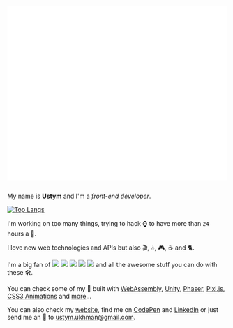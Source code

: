 <h1 align="center">
	<img alt="Hello!" src="./public/img/hello.svg" width="800" height="400" />
</h1>

My name is **Ustym** and I'm a _front-end developer_.

[![Top Langs](https://github-readme-stats.vercel.app/api/top-langs/?username=UstymUkhman&langs_count=10&hide_title=true&layout=compact&exclude_repo=box2d-lite,webDOOM&hide=assembly,c%23,hlsl,shaderlab&text_color=fff&bg_color=00000040&hide_border=true&locale=en&border_radius=6)](https://github.com/anuraghazra/github-readme-stats)

I'm working on too many things, trying to hack ⌚ to have more than `24` hours a 📆.

I love new web technologies and APIs but also 🎬, 🎶, 🎮, ☕ and 🐈.

I'm a big fan of [<img src="https://img.icons8.com/ios/25/000000/javascript.png" />](https://developer.mozilla.org/en-US/docs/Web/JavaScript) [<img src="https://img.icons8.com/ios/25/000000/typescript.png" />](https://www.typescriptlang.org/) [<img src="https://img.icons8.com/windows/25/000000/vuejs.png" />](https://vuejs.org/) [<img src="https://img.icons8.com/ios-filled/25/000000/webgl.png" />](https://www.khronos.org/webgl/) [<img height="20" src="https://threejs.org/files/favicon.ico" />](https://threejs.org/) and all the awesome stuff you can do with these 🛠️.

You can check some of my 🧪 built with [WebAssembly](http://35.158.218.205/experiments/webDOOM/), [Unity](http://35.158.218.205/experiments/Stack), [Phaser](https://ustymukhman.github.io/infinite-jumper/public/), [Pixi.js](http://35.158.218.205/experiments/sound-particles/), [CSS3 Animations](http://35.158.218.205/experiments/DynamicCss/) and [more](http://35.158.218.205/experiments/)...

You can also check my [website](http://35.158.218.205/), find me on [CodePen](https://codepen.io/UstymUkhman/) and [LinkedIn](https://www.linkedin.com/in/ustymukhman/) or just send me an 📧 to <ustym.ukhman@gmail.com>.
